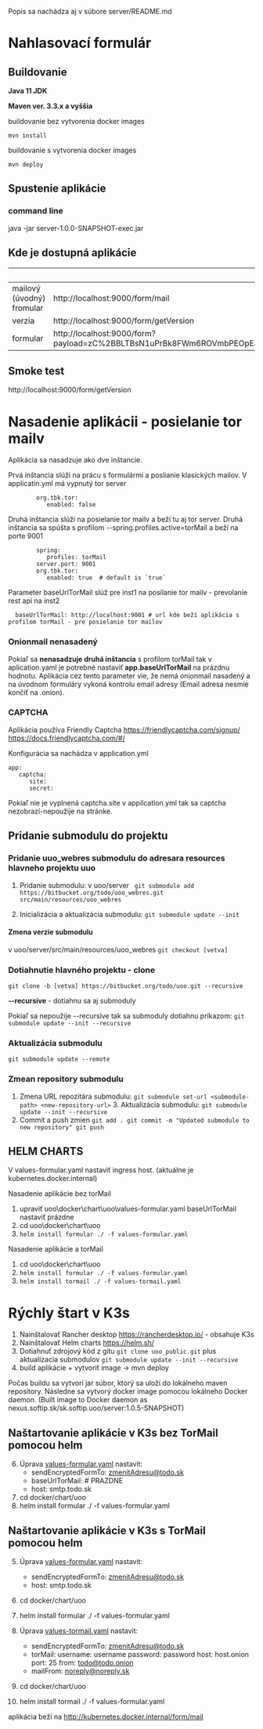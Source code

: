 Popis sa nachádza aj v súbore server/README.md

# Nahlasovací formulár #

## Buildovanie ##

 **Java 11 JDK**

 **Maven ver. 3.3.x a vyššia**
 
buildovanie bez vytvorenia docker images

    mvn install 

buildovanie s vytvorenia docker images

    mvn deploy

## Spustenie aplikácie ##

### command line ###

java -jar server-1.0.0-SNAPSHOT-exec.jar


## Kde je dostupná aplikácie ##

|                           | url                                                                                                                                                                                      |
|---------------------------|------------------------------------------------------------------------------------------------------------------------------------------------------------------------------------------|
| mailový (úvodný) fromular | http://localhost:9000/form/mail                                                                                                                                                          |
| verzia                    | http://localhost:9000/form/getVersion                                                                                                                                                    |
| formular                  | http://localhost:9000/form?payload=zC%2BBLTBsN1uPrBk8FWm6ROVmbPEOpEJsHg39HtPzDB7iGyXI8FcSrrIpO0eCiIYUA5YPaSUfbH7j2aUMiglRXlOqsBrZFlyzLd8q3KTsAk3h0nISQA%3D%3D&nonce=DOoFY6pmXyz3C7I%2B   |


## Smoke test

http://localhost:9000/form/getVersion

# Nasadenie aplikácii - posielanie tor mailv

Aplikácia sa nasadzuje ako dve inštancie.

Prvá inštancia slúži na prácu s formulármi a poslianie klasických mailov.
V applicatin.yml má vypnutý tor server

            org.tbk.tor:
               enabled: false

Druhá inštancia slúži na posielanie tor mailv a beži tu aj tor server.
Druhá inštancia sa spúšta s profilom --spring.profiles.active=torMail
a beží na porte 9001

            spring:
               profiles: torMail
            server.port: 9001
            org.tbk.tor:
               enabled: true  # default is `true`

Parameter baseUrlTorMail slúž pre inst1 na posilanie tor mailv - prevolanie rest api na inst2

      baseUrlTorMail: http://localhost:9001 # url kde beží aplikácia s profilom torMail - pre posielanie tor mailov

### Onionmail nenasadený

Pokiaľ sa **nenasadzuje druhá inštancia** s profilom torMail tak v aplication.yaml je potrebné nastaviť **app.baseUrlTorMail** na prázdnu hodnotu.
Aplikácia cez tento parameter vie, že nemá onionmail nasadený a na úvodnom formuláry vykoná kontrolu email adresy (Email adresa nesmie končiť na .onion).

### CAPTCHA ###

Aplikácia používa Friendly Captcha
https://friendlycaptcha.com/signup/
https://docs.friendlycaptcha.com/#/

Konfigurácia sa nachádza v application.yml

```
app:
   captcha:
      site:
      secret:
```

Pokiaľ nie je vyplnená captcha.site v appilcation.yml tak sa captcha nezobrazí-nepoužije na stránke.

## Pridanie submodulu do projektu

### Pridanie uuo_webres submodulu do adresara resources hlavneho projektu uuo

1. Pridanie submodulu:
   v uoo/server
   ` git submodule add https://bitbucket.org/todo/uoo_webres.git src/main/resources/uoo_webres`

2. Inicializácia a aktualizácia submodulu:
   `git submodule update --init`

#### Zmena verzie submodulu

v uoo/server/src/main/resources/uoo_webres
`git checkout [vetva]`

### Dotiahnutie hlavného projektu - clone

`git clone -b [vetva] https://bitbucket.org/todo/uoo.git --recursive`

**--recursive** - dotiahnu sa aj submoduly

Pokiaľ sa nepoužije --recursive tak sa submoduly dotiahnu príkazom:
`git submodule update --init --recursive`

### Aktualizácia submodulu
`git submodule update --remote`

### Zmean repository submodulu

1. Zmena URL repozitára submodulu:
   `git submodule set-url <submodule-path> <new-repository-url>`
    3. Aktualizácia submodulu:
       `git submodule update --init --recursive`
4. Commit a push zmien
   `git add .
   git commit -m "Updated submodule to new repository"
   git push`

## **HELM CHARTS**

V values-formular.yaml nastaviť ingress host. (aktuálne je kubernetes.docker.internal)

Nasadenie aplikácie bez torMail

1. upraviť uoo\docker\chart\uoo\values-formular.yaml
   baseUrlTorMail nastaviť prázdne
2. cd uoo\docker\chart\uoo
3. `helm install formular ./ -f values-formular.yaml`

Nasadenie aplikácie a torMail

1. cd uoo\docker\chart\uoo
2. `helm install formular ./ -f values-formular.yaml`
3. `helm install tormail ./ -f values-tormail.yaml`




# **Rýchly štart v K3s**

1. Nainštalovať Rancher desktop https://rancherdesktop.io/ - obsahuje K3s 
2. Nainštalovať Helm charts https://helm.sh/
4. Dotiahnuť zdrojový kód z gitu `git clone uoo_public.git` plus aktualizacia submodulov `git submodule update --init --recursive`
5. build aplikácie + vytvoriť image -> mvn deploy

Počas buildu sa vytvorí jar súbor, ktorý sa uloží do lokálneho maven repository. 
Následne sa vytvorý docker image pomocou lokálneho Docker daemon.
(Built image to Docker daemon as nexus.softip.sk/sk.softip.uoo/server:1.0.5-SNAPSHOT)


## Naštartovanie aplikácie v K3s bez TorMail pomocou helm
6. Úprava  [values-formular.yaml](docker%2Fchart%2Fuoo%2Fvalues-formular.yaml) nastavit:
    - sendEncryptedFormTo: zmenitAdresu@todo.sk
    - baseUrlTorMail: # PRAZDNE 
    - host: smtp.todo.sk 
7. cd docker/chart/uoo
8. helm install formular ./ -f values-formular.yaml

## Naštartovanie aplikácie v K3s s TorMail pomocou helm

5. Úprava  [values-formular.yaml](docker%2Fchart%2Fuoo%2Fvalues-formular.yaml) nastavit:
   - sendEncryptedFormTo: zmenitAdresu@todo.sk
   - host: smtp.todo.sk
6. cd docker/chart/uoo
7. helm install formular ./ -f values-formular.yaml

8. Úprava [values-tormail.yaml](docker%2Fchart%2Fuoo%2Fvalues-tormail.yaml)  nastavit:
   - sendEncryptedFormTo: zmenitAdresu@todo.sk
   - torMail:
     username: username
     password: password
     host: host.onion
     port: 25
     from: todo@todo.onion
   -  mailFrom: noreply@noreply.sk
9. cd docker/chart/uoo
10. helm install tormail ./ -f values-formular.yaml

aplikácia beží na http://kubernetes.docker.internal/form/mail




